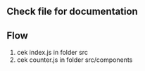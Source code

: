 ## Check file for documentation 

## Flow
1. cek index.js in folder src
3. cek counter.js in folder src/components